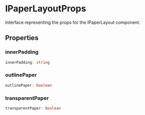 # IPaperLayoutProps

Interface representing the props for the IPaperLayout component.

## Properties

### innerPadding

```ts
innerPadding: string
```

### outlinePaper

```ts
outlinePaper: boolean
```

### transparentPaper

```ts
transparentPaper: boolean
```
